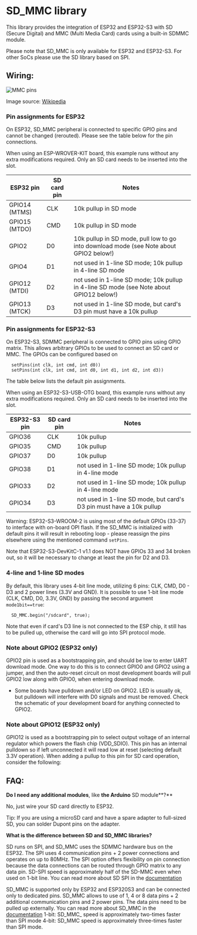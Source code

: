 # SD_MMC library

This library provides the integration of ESP32 and ESP32-S3 with SD (Secure Digital) and MMC (Multi Media Card) cards using a built-in SDMMC module.

Please note that SD_MMC is only available for ESP32 and ESP32-S3. For other SoCs please use the SD library based on SPI.

## Wiring:

![MMC pins](https://commons.wikimedia.org/wiki/File:15-04-29-MMC-Karte-dscf4734-e.jpg)

Image source: [Wikipedia](https://commons.wikimedia.org/wiki/File:15-04-29-MMC-Karte-dscf4734-e.jpg)

### Pin assignments for ESP32

On ESP32, SD_MMC peripheral is connected to specific GPIO pins and cannot be changed (rerouted). Please see the table below for the pin connections.

When using an ESP-WROVER-KIT board, this example runs without any extra modifications required. Only an SD card needs to be inserted into the slot.

ESP32 pin     | SD card pin | Notes
--------------|-------------|------------
GPIO14 (MTMS) | CLK         | 10k pullup in SD mode
GPIO15 (MTDO) | CMD         | 10k pullup in SD mode
GPIO2         | D0          | 10k pullup in SD mode, pull low to go into download mode (see Note about GPIO2 below!)
GPIO4         | D1          | not used in 1-line SD mode; 10k pullup in 4-line SD mode
GPIO12 (MTDI) | D2          | not used in 1-line SD mode; 10k pullup in 4-line SD mode (see Note about GPIO12 below!)
GPIO13 (MTCK) | D3          | not used in 1-line SD mode, but card's D3 pin must have a 10k pullup


### Pin assignments for ESP32-S3

On ESP32-S3, SDMMC peripheral is connected to GPIO pins using GPIO matrix. This allows arbitrary GPIOs to be used to connect an SD card or MMC. The GPIOs can be configured based on
```
  setPins(int clk, int cmd, int d0))
  setPins(int clk, int cmd, int d0, int d1, int d2, int d3))
```

The table below lists the default pin assignments.

When using an ESP32-S3-USB-OTG board, this example runs without any extra modifications required. Only an SD card needs to be inserted into the slot.

ESP32-S3 pin  | SD card pin | Notes
--------------|-------------|------------
GPIO36        | CLK         | 10k pullup
GPIO35        | CMD         | 10k pullup
GPIO37        | D0          | 10k pullup
GPIO38        | D1          | not used in 1-line SD mode; 10k pullup in 4-line mode
GPIO33        | D2          | not used in 1-line SD mode; 10k pullup in 4-line mode
GPIO34        | D3          | not used in 1-line SD mode, but card's D3 pin must have a 10k pullup

Warning: ESP32-S3-WROOM-2 is using most of the default GPIOs (33-37) to interface with on-board OPI flash. If the SD_MMC is initialized with default pins it will result in rebooting loop - please reassign the pins elsewhere using the mentioned command `setPins`.

Note that ESP32-S3-DevKitC-1 v1.1 does NOT have GPIOs 33 and 34 broken out, so it will be necessary to change at least the pin for D2 and D3.

### 4-line and 1-line SD modes

By default, this library uses 4-bit line mode, utilizing 6 pins: CLK, CMD, D0 - D3 and 2 power lines (3.3V and GND). It is possible to use 1-bit line mode (CLK, CMD, D0, 3.3V, GND) by passing the second argument `mode1bit==true`:
```
  SD_MMC.begin("/sdcard", true);
```

Note that even if card's D3 line is not connected to the ESP chip, it still has to be pulled up, otherwise the card will go into SPI protocol mode.

### Note about GPIO2 (ESP32 only)

GPIO2 pin is used as a bootstrapping pin, and should be low to enter UART download mode. One way to do this is to connect GPIO0 and GPIO2 using a jumper, and then the auto-reset circuit on most development boards will pull GPIO2 low along with GPIO0, when entering download mode.

- Some boards have pulldown and/or LED on GPIO2. LED is usually ok, but pulldown will interfere with D0 signals and must be removed. Check the schematic of your development board for anything connected to GPIO2.

### Note about GPIO12 (ESP32 only)

GPIO12 is used as a bootstrapping pin to select output voltage of an internal regulator which powers the flash chip (VDD_SDIO). This pin has an internal pulldown so if left unconnected it will read low at reset (selecting default 3.3V operation). When adding a pullup to this pin for SD card operation, consider the following:

## FAQ:

**Do I need any additional modules**, like **the **Arduino**** SD module**?**

No, just wire your SD card directly to ESP32.

Tip: If you are using a microSD card and have a spare adapter to full-sized SD, you can solder Dupont pins on the adapter.


**What is the difference between SD and SD_MMC libraries?**

SD runs on SPI, and SD_MMC uses the SDMMC hardware bus on the ESP32.
The SPI uses 4 communication pins + 2 power connections and operates on up to 80MHz. The SPI option offers flexibility on pin connection because the data connections can be routed through GPIO matrix to any data pin.
SD-SPI speed is approximately half of the SD-MMC even when used on 1-bit line.
You can read more about SD SPI in the [documentation](https://docs.espressif.com/projects/esp-idf/en/latest/esp32/api-reference/peripherals/sdspi_host.html)

SD_MMC is supported only by ESP32 and ESP320S3 and can be connected only to dedicated pins. SD_MMC allows to use of 1, 4 or 8 data pins + 2 additional communication pins and 2 power pins. The data pins need to be pulled up externally.
You can read more about SD_MMC in the [documentation](https://docs.espressif.com/projects/esp-idf/en/latest/esp32/api-reference/peripherals/sdmmc_host.html)
1-bit: SD_MMC_ speed is approximately two-times faster than SPI mode
4-bit: SD_MMC speed is approximately three-times faster than SPI mode.
